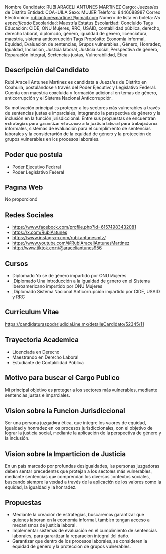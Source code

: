 Nombre Candidato: RUBI ARACELI ANTUNES MARTINEZ
Cargo: Juezas/es de Distrito
Entidad: COAHUILA
Sexo: MUJER
Telefono: 8446088987
Correo Electronico: rubiantunesmartinez@gmail.com
Numero de lista en boleta: *No especificado*
Escolaridad: Maestría
Estatus Escolaridad: Concluido
Tags Educación: CIDE, ONU Mujeres, RRC, USAID, contabilidad pública, derecho, derecho laboral, diplomado, género, igualdad de género, licenciatura, maestría, sistema anticorrupción
Tags Propósito: Economía informal, Equidad, Evaluación de sentencias, Grupos vulnerables., Género, Honradez, Igualdad, Inclusión, Justicia laboral, Justicia social, Perspectiva de género, Reparación integral, Sentencias justas, Vulnerabilidad, Ética


## Descripción del Candidato 

Rubi Araceli Antunes Martinez es candidata a Jueza/es de Distrito en Coahuila, postulándose a través del Poder Ejecutivo y Legislativo Federal. Cuenta con maestría concluida y formación adicional en temas de género, anticorrupción y el Sistema Nacional Anticorrupción. 

Su motivación principal es proteger a los sectores más vulnerables a través de sentencias justas e imparciales, integrando la perspectiva de género y la inclusión en la función jurisdiccional. Entre sus propuestas se encuentran estrategias para garantizar el acceso a la justicia laboral para trabajadores informales, sistemas de evaluación para el cumplimiento de sentencias laborales y la consideración de la equidad de género y la protección de grupos vulnerables en los procesos laborales.


## Poder que postula

- Poder Ejecutivo Federal
- Poder Legislativo Federal


## Pagina Web

No proporcionó


## Redes Sociales

- https://www.facebook.com/profile.php?id=61574983432081
- https://x.com/RubiAntunes
- https://www.instagram.com/rubi.antunesmtz/
- https://www.youtube.com/@RubiAraceliAntunesMartinez
- http://www.tiktok.com/@araceliantunes956


## Cursos

- Diplomado   Yo sé de género  impartido por ONU Mujeres
- ,Diplomado Una introducción a la igualdad de género en el Sistema Iberoamericano impartido por ONU Mujeres
- ,Diplomado Sistema Nacional Anticorrupción impartido por CIDE, USAID y RRC


## Curriculum Vitae

https://candidaturaspoderjudicial.ine.mx/detalleCandidato/52345/11


## Trayectoria Academica

- Licenciada en Derecho
- Maestrando en Derecho Laboral
- Estudiante de Contabilidad Pública


## Motivo para buscar el Cargo Publico

Mi principal objetivo es proteger a los sectores más vulnerables, mediante sentencias justas e imparciales.


## Vision sobre la Funcion Jurisdiccional

Ser una persona juzgadora ética, que integre los valores de equidad, igualdad y honradez en los procesos jurisdiccionales, con el objetivo de lograr la justicia social, mediante la aplicación de la perspectiva de género y la inclusión.


## Vision sobre la Imparticion de Justicia

En un país marcado por profundas desigualdades, las personas juzgadoras deben sentar precedentes que protejan a los sectores más vulnerables, mediante sentencias que comprendan los diversos contextos sociales, buscando siempre la verdad a través de la aplicación de los valores como la equidad, la igualdad y la honradez.


## Propuestas

- Mediante la creación de estrategias, buscaremos garantizar que quienes laboran en la economía informal, también tengan acceso a mecanismos de justicia laboral.
- Implementar sistemas de evaluación en el cumplimiento de sentencias laborales, para garantizar la reparación integral del daño.
- Garantizar que dentro de los procesos laborales, se consideren la equidad de género y la protección de grupos vulnerables.

